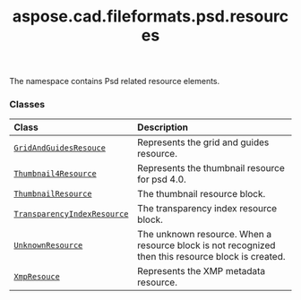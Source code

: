 ﻿---
title: aspose.cad.fileformats.psd.resources
second_title: Aspose.CAD for Python via .NET API References
description: 
type: docs
weight: 10
url: /aspose.cad.fileformats.psd.resources/
is_root: false
---

The namespace contains Psd related resource elements.

### Classes
| Class | Description |
| :- | :- |
| [`GridAndGuidesResouce`](/cad/python-net/aspose.cad.fileformats.psd.resources/gridandguidesresouce) | Represents the grid and guides resource. |
| [`Thumbnail4Resource`](/cad/python-net/aspose.cad.fileformats.psd.resources/thumbnail4resource) | Represents the thumbnail resource for psd 4.0. |
| [`ThumbnailResource`](/cad/python-net/aspose.cad.fileformats.psd.resources/thumbnailresource) | The thumbnail resource block. |
| [`TransparencyIndexResource`](/cad/python-net/aspose.cad.fileformats.psd.resources/transparencyindexresource) | The transparency index resource block. |
| [`UnknownResource`](/cad/python-net/aspose.cad.fileformats.psd.resources/unknownresource) | The unknown resource. When a resource block is not recognized then this resource block is created. |
| [`XmpResouce`](/cad/python-net/aspose.cad.fileformats.psd.resources/xmpresouce) | Represents the XMP metadata resource. |


